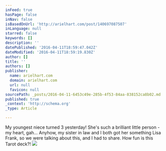 ```yaml
---
inFeed: true
hasPage: false
inNav: false
isBasedOnUrl: 'http://arielhart.com/post/140697087507'
inLanguage: null
starred: false
keywords: []
description: ''
datePublished: '2016-04-11T18:59:47.042Z'
dateModified: '2016-04-11T18:59:19.830Z'
author: []
title: ''
authors: []
publisher:
  name: arielhart.com
  domain: arielhart.com
  url: null
  favicon: null
sourcePath: _posts/2016-04-11-6453c49e-285b-4f53-84aa-838152ca8b02.md
published: true
_context: 'http://schema.org'
_type: Article

---
```

My youngest niece turned 3 yesterday! She's such a brilliant little person - my heart, gah... Anyhow, my sister in law and I both got her something Lisa Frank, so we were talking about this, and I had to share. How fun is this Tarot deck?! ![](http://40.media.tumblr.com/4ceda2e4143005a2214482674b2723d2/tumblr_o3qglnGNfj1qfwnrzo1_540.png)